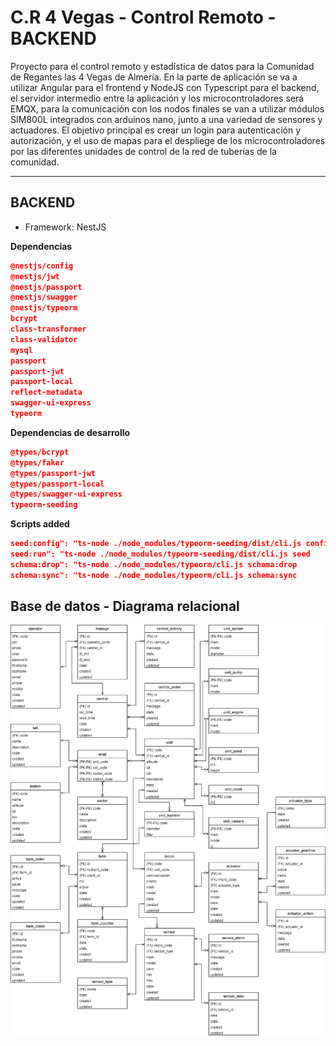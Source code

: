 # C.R 4 Vegas - Control Remoto - BACKEND
Proyecto para el control remoto y estadística de datos para la Comunidad de Regantes las 4 Vegas de Almería. En la parte de aplicación se va a utilizar Angular para el frontend y NodeJS con Typescript para el backend, el servidor intermedio entre la aplicación y los microcontroladores será EMQX, para la comunicación con los nodos finales se van a utilizar módulos SIM800L integrados con arduinos nano, junto a una variedad de sensores y actuadores.
El objetivo principal es crear un login para autenticación y autorización, y el uso de mapas para el despliege de los microcontroladores por las diferentes unidades de control de la red de tuberías de la comunidad.

***

## BACKEND
- Framework: NestJS

**Dependencias**
```json
@nestjs/config
@nestjs/jwt
@nestjs/passport
@nestjs/swagger
@nestjs/typeorm
bcrypt
class-transformer
class-validator
mysql
passport
passport-jwt
passport-local
reflect-metadata
swagger-ui-express
typeorm
```

**Dependencias de desarrollo**
```json
@types/bcrypt
@types/faker
@types/passport-jwt
@types/passport-local
@types/swagger-ui-express
typeorm-seeding
```

**Scripts added**
```json
seed:config": "ts-node ./node_modules/typeorm-seeding/dist/cli.js config
seed:run": "ts-node ./node_modules/typeorm-seeding/dist/cli.js seed
schema:drop": "ts-node ./node_modules/typeorm/cli.js schema:drop
schema:sync": "ts-node ./node_modules/typeorm/cli.js schema:sync
```

## Base de datos - Diagrama relacional
![Diagrama Relacional](/img/cr4vegas_remoto_RELACIONAL_1.png "Diagrama Relacional")



